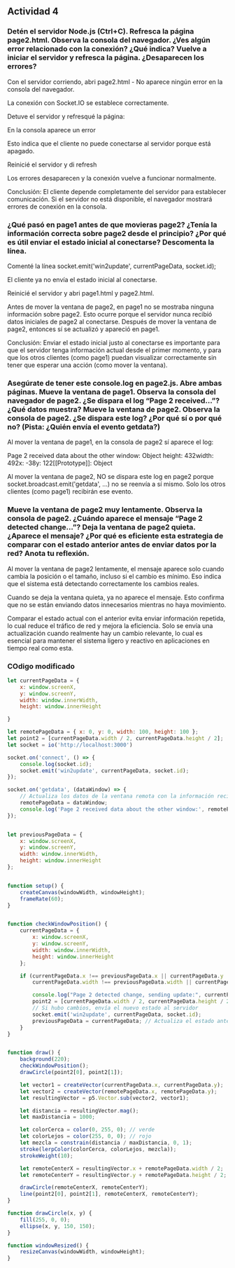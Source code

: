 ## Actividad 4 

### Detén el servidor Node.js (Ctrl+C). Refresca la página page2.html. Observa la consola del navegador. ¿Ves algún error relacionado con la conexión? ¿Qué indica? Vuelve a iniciar el servidor y refresca la página. ¿Desaparecen los errores?

Con el servidor corriendo, abri page2.html - No aparece ningún error en la consola del navegador.

La conexión con Socket.IO se establece correctamente.

Detuve el servidor y refresqué la página:

En la consola aparece un error

Esto indica que el cliente no puede conectarse al servidor porque está apagado.

Reinicié el servidor y di refresh

Los errores desaparecen y la conexión vuelve a funcionar normalmente.

Conclusión: El cliente depende completamente del servidor para establecer comunicación. Si el servidor no está disponible, el navegador mostrará errores de conexión en la consola.

### ¿Qué pasó en page1 antes de que movieras page2? ¿Tenía la información correcta sobre page2 desde el principio? ¿Por qué es útil enviar el estado inicial al conectarse? Descomenta la línea.

Comenté la línea socket.emit('win2update', currentPageData, socket.id);

El cliente ya no envía el estado inicial al conectarse.

Reinicié el servidor y abri page1.html y page2.html.

Antes de mover la ventana de page2, en page1 no se mostraba ninguna información sobre page2. Esto ocurre porque el servidor nunca recibió datos iniciales de page2 al conectarse.
Después de mover la ventana de page2, entonces sí se actualizó y apareció en page1.

Conclusión:
Enviar el estado inicial justo al conectarse es importante para que el servidor tenga información actual desde el primer momento, y para que los otros clientes (como page1) puedan visualizar correctamente sin tener que esperar una acción (como mover la ventana).

### Asegúrate de tener este console.log en page2.js. Abre ambas páginas. Mueve la ventana de page1. Observa la consola del navegador de page2. ¿Se dispara el log “Page 2 received…”? ¿Qué datos muestra? Mueve la ventana de page2. Observa la consola de page2. ¿Se dispara este log? ¿Por qué sí o por qué no? (Pista: ¿Quién envía el evento getdata?)

Al mover la ventana de page1, en la consola de page2 sí aparece el log:

Page 2 received data about the other window: Object height: 432width: 492x: -38y: 122[[Prototype]]: Object

Al mover la ventana de page2, NO se dispara este log en page2 porque socket.broadcast.emit('getdata', ...) no se reenvía a sí mismo. 
Solo los otros clientes (como page1) recibirán ese evento.

### Mueve la ventana de page2 muy lentamente. Observa la consola de page2. ¿Cuándo aparece el mensaje “Page 2 detected change…”? Deja la ventana de page2 quieta. ¿Aparece el mensaje? ¿Por qué es eficiente esta estrategia de comparar con el estado anterior antes de enviar datos por la red? Anota tu reflexión.

Al mover la ventana de page2 lentamente, el mensaje aparece solo cuando cambia la posición o el tamaño, incluso si el cambio es mínimo. Eso indica que el sistema está detectando correctamente los cambios reales.

Cuando se deja la ventana quieta, ya no aparece el mensaje. Esto confirma que no se están enviando datos innecesarios mientras no haya movimiento.

Comparar el estado actual con el anterior evita enviar información repetida, lo cual reduce el tráfico de red y mejora la eficiencia. 
Solo se envía una actualización cuando realmente hay un cambio relevante, lo cual es esencial para mantener el sistema ligero y reactivo en aplicaciones en tiempo real como esta.

### COdigo modificado

``` js
let currentPageData = {
    x: window.screenX,
    y: window.screenY,
    width: window.innerWidth,
    height: window.innerHeight

}

let remotePageData = { x: 0, y: 0, width: 100, height: 100 };
let point2 = [currentPageData.width / 2, currentPageData.height / 2];
let socket = io('http://localhost:3000')

socket.on('connect', () => {
    console.log(socket.id);
    socket.emit('win2update', currentPageData, socket.id);
});

socket.on('getdata', (dataWindow) => {
    // Actualiza los datos de la ventana remota con la información recibida
    remotePageData = dataWindow;
    console.log('Page 2 received data about the other window:', remotePageData);
});


let previousPageData = {
    x: window.screenX,
    y: window.screenY,
    width: window.innerWidth,
    height: window.innerHeight
};


function setup() {
    createCanvas(windowWidth, windowHeight);
    frameRate(60);
}


function checkWindowPosition() {
    currentPageData = {
        x: window.screenX,
        y: window.screenY,
        width: window.innerWidth,
        height: window.innerHeight
    };

    if (currentPageData.x !== previousPageData.x || currentPageData.y !== previousPageData.y ||
        currentPageData.width !== previousPageData.width || currentPageData.height !== previousPageData.height) {

        console.log("Page 2 detected change, sending update:", currentPageData); // Log para saber cuándo enviamos
        point2 = [currentPageData.width / 2, currentPageData.height / 2];
        // Si hubo cambios, envía el nuevo estado al servidor
        socket.emit('win2update', currentPageData, socket.id);
        previousPageData = currentPageData; // Actualiza el estado anterior para la próxima comparación
    }
}


function draw() {
    background(220);
    checkWindowPosition();
    drawCircle(point2[0], point2[1]);

    let vector1 = createVector(currentPageData.x, currentPageData.y);
    let vector2 = createVector(remotePageData.x, remotePageData.y);
    let resultingVector = p5.Vector.sub(vector2, vector1);

    let distancia = resultingVector.mag();
    let maxDistancia = 1000; 

    let colorCerca = color(0, 255, 0); // verde
    let colorLejos = color(255, 0, 0); // rojo
    let mezcla = constrain(distancia / maxDistancia, 0, 1);
    stroke(lerpColor(colorCerca, colorLejos, mezcla));
    strokeWeight(10);

    let remoteCenterX = resultingVector.x + remotePageData.width / 2;
    let remoteCenterY = resultingVector.y + remotePageData.height / 2;

    drawCircle(remoteCenterX, remoteCenterY);
    line(point2[0], point2[1], remoteCenterX, remoteCenterY);
}

function drawCircle(x, y) {
    fill(255, 0, 0);
    ellipse(x, y, 150, 150);
}

function windowResized() {
    resizeCanvas(windowWidth, windowHeight);
}
```

